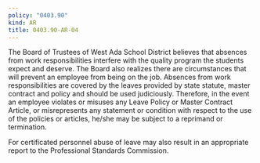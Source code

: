 ```yaml
---
policy: "0403.90"
kind: AR
title: 0403.90-AR-04
---
```


The Board of Trustees of West Ada School District believes that absences from work responsibilities interfere with the quality program the students expect and deserve. The Board also realizes there are circumstances that will prevent an employee from being on the job. Absences from work responsibilities are covered by the leaves provided by state statute, master contract and policy and should be used judiciously. Therefore, in the event an employee violates or misuses any Leave Policy or Master Contract Article, or misrepresents any statement or condition with respect to the use of the policies or articles, he/she may be subject to a reprimand or termination.

For certificated personnel abuse of leave may also result in an appropriate report to the Professional Standards Commission.
